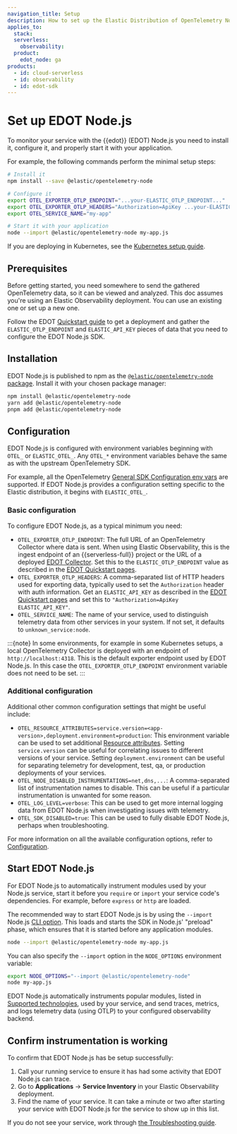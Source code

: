```yaml
---
navigation_title: Setup
description: How to set up the Elastic Distribution of OpenTelemetry Node.js (EDOT Node.js).
applies_to:
  stack:
  serverless:
    observability:
  product:
    edot_node: ga
products:
  - id: cloud-serverless
  - id: observability
  - id: edot-sdk
---
```


# Set up EDOT Node.js

To monitor your service with the {{edot}} (EDOT) Node.js you need to install it, configure it, and properly start it with your application.

For example, the following commands perform the minimal setup steps:

```bash
# Install it
npm install --save @elastic/opentelemetry-node

# Configure it
export OTEL_EXPORTER_OTLP_ENDPOINT="...your-ELASTIC_OTLP_ENDPOINT..."
export OTEL_EXPORTER_OTLP_HEADERS="Authorization=ApiKey ...your-ELASTIC_API_KEY..."
export OTEL_SERVICE_NAME="my-app"

# Start it with your application
node --import @elastic/opentelemetry-node my-app.js
```

If you are deploying in Kubernetes, see the [Kubernetes setup guide](/reference/edot-sdks/nodejs/setup/k8s.md).

## Prerequisites

Before getting started, you need somewhere to send the gathered OpenTelemetry data, so it can be viewed and analyzed. This doc assumes you're using an Elastic Observability deployment. You can use an existing one or set up a new one.

Follow the EDOT [Quickstart guide](/reference/quickstart/index.md) to get a deployment and gather the `ELASTIC_OTLP_ENDPOINT` and `ELASTIC_API_KEY` pieces of data that you need to configure the EDOT Node.js SDK.

## Installation

EDOT Node.js is published to npm as the [`@elastic/opentelemetry-node` package](https://www.npmjs.com/package/@elastic/opentelemetry-node). Install it with your chosen package manager:

```bash
npm install @elastic/opentelemetry-node  
yarn add @elastic/opentelemetry-node    
pnpm add @elastic/opentelemetry-node
```

## Configuration

EDOT Node.js is configured with environment variables beginning with `OTEL_` or `ELASTIC_OTEL_`. Any `OTEL_*` environment variables behave the same as with the upstream OpenTelemetry SDK. 

For example, all the OpenTelemetry [General SDK Configuration env vars](https://opentelemetry.io/docs/specs/otel/configuration/sdk-environment-variables/#general-sdk-configuration) are supported. If EDOT Node.js provides a configuration setting specific to the Elastic distribution, it begins with `ELASTIC_OTEL_`.

### Basic configuration

To configure EDOT Node.js, as a typical minimum you need:

* `OTEL_EXPORTER_OTLP_ENDPOINT`: The full URL of an OpenTelemetry Collector where data is sent. When using Elastic Observability, this is the ingest endpoint of an {{serverless-full}} project or the URL of a deployed [EDOT Collector](/reference/edot-collector/index.md). Set this to the `ELASTIC_OTLP_ENDPOINT` value as described in the [EDOT Quickstart pages](/reference/quickstart/index.md).
* `OTEL_EXPORTER_OTLP_HEADERS`: A comma-separated list of HTTP headers used for exporting data, typically used to set the `Authorization` header with auth information. Get an `ELASTIC_API_KEY` as described in the [EDOT Quickstart pages](/reference/quickstart/index.md) and set this to `"Authorization=ApiKey ELASTIC_API_KEY"`.
* `OTEL_SERVICE_NAME`: The name of your service, used to distinguish telemetry data from other services in your system. If not set, it defaults to `unknown_service:node`.

:::{note}
In some environments, for example in some Kubernetes setups, a local OpenTelemetry Collector is deployed with an endpoint of `http://localhost:4318`. This is the default exporter endpoint used by EDOT Node.js. In this case the `OTEL_EXPORTER_OTLP_ENDPOINT` environment variable does not need to be set.
:::

### Additional configuration

Additional other common configuration settings that might be useful include:

* `OTEL_RESOURCE_ATTRIBUTES=service.version=<app-version>,deployment.environment=production`: This environment variable can be used to set additional [Resource attributes](https://opentelemetry.io/docs/languages/js/resources/). Setting `service.version` can be useful for correlating issues to different versions of your service. Setting `deployment.environment` can be useful for separating telemetry for development, test, qa, or production deployments of your services.
* `OTEL_NODE_DISABLED_INSTRUMENTATIONS=net,dns,...`: A comma-separated list of instrumentation names to disable. This can be useful if a particular instrumentation is unwanted for some reason.
* `OTEL_LOG_LEVEL=verbose`: This can be used to get more internal logging data from EDOT Node.js when investigating issues with telemetry.
* `OTEL_SDK_DISABLED=true`: This can be used to fully disable EDOT Node.js, perhaps when troubleshooting.

For more information on all the available configuration options, refer to [Configuration](/reference/edot-sdks/nodejs/configuration.md).

## Start EDOT Node.js

For EDOT Node.js to automatically instrument modules used by your Node.js service, start it before you `require` or `import` your service code's dependencies. For example, before `express` or `http` are loaded.

The recommended way to start EDOT Node.js is by using the `--import` Node.js [CLI option](https://nodejs.org/api/cli.html#--importmodule). This loads and starts the SDK in Node.js' "preload" phase, which ensures that it is started before any application modules.

```sh
node --import @elastic/opentelemetry-node my-app.js
```

You can also specify the `--import` option in the `NODE_OPTIONS` environment variable:

```bash
export NODE_OPTIONS="--import @elastic/opentelemetry-node"
node my-app.js
```

EDOT Node.js automatically instruments popular modules, listed in [Supported technologies](/reference/edot-sdks/nodejs/supported-technologies.md), used by your service, and send traces, metrics, and logs telemetry data (using OTLP) to your configured observability backend.

## Confirm instrumentation is working

To confirm that EDOT Node.js has be setup successfully:

1. Call your running service to ensure it has had some activity that EDOT Node.js can trace.
2. Go to **Applications** → **Service Inventory** in your Elastic Observability deployment.
3. Find the name of your service. It can take a minute or two after starting your service with EDOT Node.js for the service to show up in this list.

If you do not see your service, work through [the Troubleshooting guide](/reference/edot-sdks/nodejs/troubleshooting.md).

